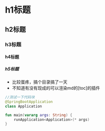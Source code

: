 # h1标题
## h2标题
### h3标题
#### h4标题
##### h5标题

- 比较蛋疼，搞个目录搞了一天
- 不知道有没有现成的可以渲染md的\[toc\]的插件

```kotlin
//测试一下代码块
@SpringBootApplication
class Application

fun main(vararg args: String) {
    runApplication<Application>(* args)
}
```